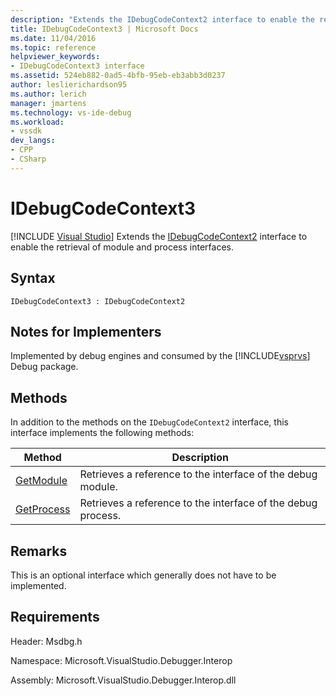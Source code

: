 ```yaml
---
description: "Extends the IDebugCodeContext2 interface to enable the retrieval of module and process interfaces."
title: IDebugCodeContext3 | Microsoft Docs
ms.date: 11/04/2016
ms.topic: reference
helpviewer_keywords:
- IDebugCodeContext3 interface
ms.assetid: 524eb882-0ad5-4bfb-95eb-eb3abb3d0237
author: leslierichardson95
ms.author: lerich
manager: jmartens
ms.technology: vs-ide-debug
ms.workload:
- vssdk
dev_langs:
- CPP
- CSharp
---
```

# IDebugCodeContext3

 [!INCLUDE [Visual Studio](~/includes/applies-to-version/vs-not-mac.md)]
Extends the [IDebugCodeContext2](../../../extensibility/debugger/reference/idebugcodecontext2.md) interface to enable the retrieval of module and process interfaces.

## Syntax

```
IDebugCodeContext3 : IDebugCodeContext2
```

## Notes for Implementers
 Implemented by debug engines and consumed by the [!INCLUDE[vsprvs](../../../code-quality/includes/vsprvs_md.md)] Debug package.

## Methods
 In addition to the methods on the `IDebugCodeContext2` interface, this interface implements the following methods:

|Method|Description|
|------------|-----------------|
|[GetModule](../../../extensibility/debugger/reference/idebugcodecontext3-getmodule.md)|Retrieves a reference to the interface of the debug module.|
|[GetProcess](../../../extensibility/debugger/reference/idebugcodecontext3-getprocess.md)|Retrieves a reference to the interface of the debug process.|

## Remarks
 This is an optional interface which generally does not have to be implemented.

## Requirements
 Header: Msdbg.h

 Namespace: Microsoft.VisualStudio.Debugger.Interop

 Assembly: Microsoft.VisualStudio.Debugger.Interop.dll
